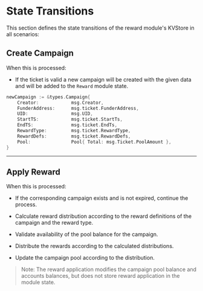 # **State Transitions**

This section defines the state transitions of the reward module's KVStore in all scenarios:

## **Create Campaign**

When this is processed:

- If the ticket is valid a new campaign will be created with the given data and will be added to the `Reward` module state.

```go
newCampaign := &types.Campaign{
    Creator:            msg.Creator,
    FunderAddress:      msg.ticket.FunderAddress,
    UID:                msg.UID,
    StartTS:            msg.ticket.StartTs,
    EndTS:              msg.ticket.EndTs,
    RewardType:         msg.ticket.RewardType,
    RewardDefs:         msg.ticket.RewardDefs,
    Pool:               Pool{ Total: msg.Ticket.PoolAmount },
}
```

---

## **Apply Reward**

When this is processed:

- If the corresponding campaign exists and is not expired, continue the process.

- Calculate reward distribution according to the reward definitions of the campaign and the reward type.  

- Validate availability of the pool balance for the campaign.

- Distribute the rewards according to the calculated distributions.

- Update the campaign pool according to the distribution.

> Note: The reward application modifies the campaign pool balance and accounts balances, but does not store reward application in the module state.
